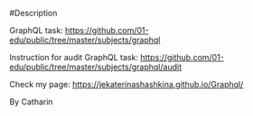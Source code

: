 #Description

GraphQL task: https://github.com/01-edu/public/tree/master/subjects/graphql

Instruction for audit GraphQL task: https://github.com/01-edu/public/tree/master/subjects/graphql/audit

Check my page: https://jekaterinashashkina.github.io/Graphql/

By Catharin
